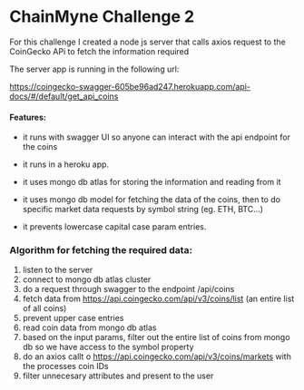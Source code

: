 # ChainMyne Challenge 2

For this challenge I created a node js server that calls axios request to the CoinGecko APi to fetch the information required

The server app is running in the following url:

https://coingecko-swagger-605be96ad247.herokuapp.com/api-docs/#/default/get_api_coins

#### Features:

* it runs with swagger UI so anyone can interact with the api endpoint for the coins

* it runs in a heroku app. 

* it uses mongo db atlas for storing the information and reading from it

* it uses mongo db model for fetching the data of the coins, then to do specific market data requests by symbol string (eg. ETH, BTC...)

* it prevents lowercase capital case param entries.

### Algorithm for fetching the required data:

1. listen to the server
2. connect to mongo db atlas cluster
3. do a request through swagger to the endpoint /api/coins
4. fetch data from https://api.coingecko.com/api/v3/coins/list (an entire list of all coins)
5. prevent upper case entries
6. read coin data from mongo db atlas
7. based on the input params, filter out the entire list of coins from mongo db so we have access to the symbol property
8. do an axios callt o https://api.coingecko.com/api/v3/coins/markets with the processes coin IDs
9. filter unnecesary attributes and present to the user